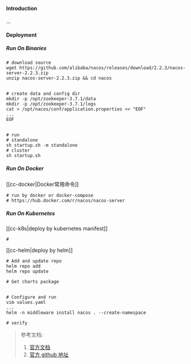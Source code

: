 #### Introduction
...


#### Deployment
##### Run On Binaries
```shell
# download source
wget https://github.com/alibaba/nacos/releases/download/2.2.3/nacos-server-2.2.3.zip
unzip nacos-server-2.2.3.zip && cd nacos


# create data and config dir
mkdir -p /opt/zookeeper-3.7.1/data
mkdir -p /opt/zookeeper-3.7.1/logs
cat > /opt/nacos/conf/application.properties << "EOF"
...
EOF


# run
# standalone
sh startup.sh -m standalone
# cluster
sh startup.sh 

```

##### Run On Docker
[[cc-docker|Docker常用命令]]
```shell
# run by docker or docker-compose
# https://hub.docker.com/r/nacos/nacos-server
```

##### Run On Kubernetes
[[cc-k8s|deploy by kubernetes manifest]]
```shell
# 
```

[[cc-helm|deploy by helm]]
```shell
# Add and update repo
helm repo add 
helm repo update

# Get charts package


# Configure and run
vim values.yaml
...
helm -n middleware install nacos . --create-namespace 

# verify

```


> 参考文档:
> 1. [官方文档](https://nacos.io/zh-cn/docs/quick-start.html)
> 2. [官方 github 地址](https://github.com/alibaba/nacos)
